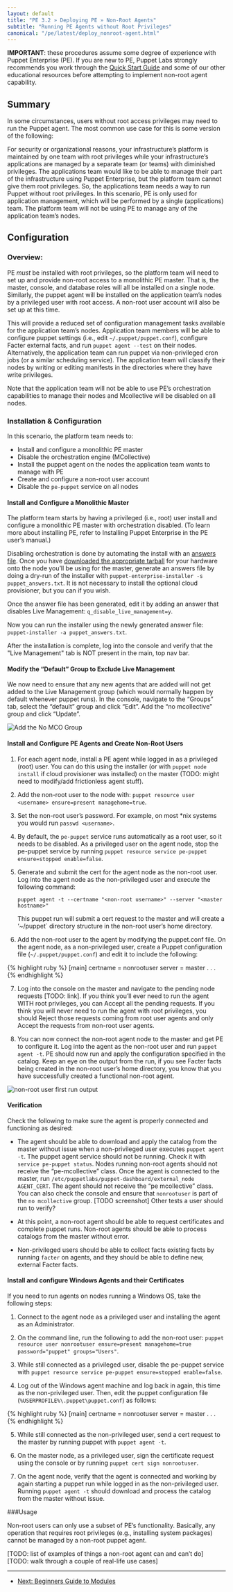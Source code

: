 ```yaml
---
layout: default
title: "PE 3.2 » Deploying PE » Non-Root Agents"
subtitle: "Running PE Agents without Root Privileges"
canonical: "/pe/latest/deploy_nonroot-agent.html"
---
```



**IMPORTANT**: these procedures assume some degree of experience with Puppet Enterprise (PE). If you are new to PE, Puppet Labs strongly recommends you work through the [Quick Start Guide](./quick_start.html) and some of our other educational resources before attempting to implement non-root agent capability.

Summary
------
 
In some circumstances, users without root access privileges may need to run the Puppet agent. The most common use case for this is some version of the following: 

For security or organizational reasons, your infrastructure’s platform is maintained by one team with root privileges while your infrastructure’s applications are managed by a separate team (or teams) with diminished privileges. The applications team would like to be able to manage their part of the infrastructure using Puppet Enterprise, but the platform team cannot give them root privileges. So, the applications team needs a way to run Puppet without root privileges. In this scenario, PE is only used for application management, which will be performed by a single (applications) team. The platform team will not be using PE to manage any of the application team’s nodes.

Configuration
------

### Overview:

PE *must* be installed with root privileges, so the platform team will need to set up and provide non-root access to a monolithic PE master. That is, the master, console, and database roles will all be installed on a single node. Similarly, the puppet agent will be installed on the application team’s nodes by a privileged user with root access. A non-root user account will also be set up at this time.
 
This will provide a reduced set of configuration management tasks available for the application team’s nodes. Application team members will be able to configure puppet settings (i.e., edit `~/.puppet/puppet.conf`), configure Facter external facts, and run `puppet agent --test` on their nodes. Alternatively, the application team can run puppet via non-privileged cron jobs (or a similar scheduling service). The application team will classify their nodes by writing or editing manifests in the directories where they have write privileges.

Note that the application team will not be able to use PE’s orchestration capabilities to manage their nodes and Mcollective will be disabled on all nodes. 

### Installation & Configuration

In this scenario, the platform team needs to:

   * Install and configure a monolithic PE master
   * Disable the orchestration engine (MCollective)
   * Install the puppet agent on the nodes the application team wants to manage with PE
   * Create and configure a non-root user account
   * Disable the `pe-puppet` service on all nodes

#### Install and Configure a Monolithic Master

The platform team starts by having a privileged (i.e., root) user install and configure a monolithic PE master with orchestration disabled. (To learn more about installing PE, refer to Installing Puppet Enterprise in the PE user’s manual.)

Disabling orchestration is done by automating the install with an [answers file](../pe/latest/install_automated.html). Once you have [downloaded the appropriate tarball](http://info.puppetlabs.com/download-pe.html) for your hardware onto the node you’ll be using for the master, generate an answers file by doing a dry-run of the installer with `puppet-enterprise-installer -s puppet_answers.txt`.  It is not necessary to install the optional cloud provisioner, but you can if you wish.

Once the answer file has been generated, edit it by adding an answer that disables Live Management: `q_disable_live_management=y`.

Now you can run the installer using the newly generated answer file: `puppet-installer -a puppet_answers.txt`. 

After the installation is complete, log into the console and verify that the "Live Management" tab is NOT present in the main, top nav bar.

#### Modify the “Default” Group to Exclude Live Management

We now need to ensure that any new agents that are added will not get added to the Live Management group (which would normally happen by default whenever puppet runs). 
In the console, navigate to the “Groups” tab, select the “default” group and click “Edit”.
Add the “no mcollective” group and click “Update”.

![Add the No MCO Group][add_no_mco_group]

#### Install and Configure PE Agents and Create Non-Root Users

1. For each agent node, install a PE agent while logged in as a privileged (root) user. You can do this using the installer (or with `puppet node install` if cloud provisioner was installed) on the master (TODO: might need to modify/add frictionless agent stuff).

2. Add the non-root user to the node with: `puppet resource user <username> ensure=present managehome=true`.

3. Set the non-root user’s password. For example, on most *nix systems you would run `passwd <username>`.

4. By default, the `pe-puppet` service runs automatically as a root user, so it needs to be disabled. As a privileged user on the agent node, stop the pe-puppet service by running `puppet resource service pe-puppet ensure=stopped enable=false`.

5. Generate and submit the cert for the agent node as the non-root user.  Log into the agent node as the non-privileged user and execute the following command: 

    `puppet agent -t --certname "<non-root username>" --server "<master hostname>"`

    This puppet run will submit a cert request to the master and will create a ‘~/puppet` directory structure in the non-root user’s home directory.

6. Add the non-root user to the agent by modifying the puppet.conf file. On the agent node, as a non-privileged user, create a Puppet configuration file (`~/.puppet/puppet.conf`) and edit it to include  the following:

{% highlight ruby %}
    [main]
    certname = nonrootuser
    server = master
     .
     .
     .
{% endhighlight %}     

7. Log into the console on the master and navigate to the pending node requests [TODO: link]. If you think you’ll ever need to run the agent WITH root privileges, you can Accept all the pending requests. If you think you will never need to run the agent with root privileges, you should Reject those requests coming from root user agents and only Accept the requests from non-root user agents.

8. You can now connect the non-root agent node to the master and get PE to configure it. Log into the agent as the non-root user and run `puppet agent -t`. PE should now run and apply the configuration specified in the catalog. Keep an eye on the output from the run, if you see Facter facts being created in the non-root user’s home directory, you know that you have successfully created a functional non-root agent. 

![non-root user first run output][nonrootuser_first_run]

#### Verification
Check the following to make sure the agent is properly connected and functioning as desired:

- The agent should be able to download and apply the catalog from the master without issue when a non-privileged user executes `puppet agent -t`.
The puppet agent service should not be running. Check it with `service pe-puppet status`.
Nodes running non-root agents should not receive the “pe-mcollective” class. Once the agent is connected to the master, run `/etc/puppetlabs/puppet-dashboard/external_node AGENT_CERT`. The agent should not receive the “pe mcollective” class. You can also check the console and ensure that `nonrootuser` is part of the `no mcollective` group. [TODO screenshot]
Other tests a user should run to verify?

- At this point, a non-root agent should be able to request certificates and complete puppet runs. Non-root agents should be able to process catalogs from the master without error. 

- Non-privileged users should be able to collect facts existing facts by running `facter` on agents, and they should be able to define new, external Facter facts.

#### Install and configure Windows Agents and their Certificates

If you need to run agents on nodes running a Windows OS, take the following steps:

1. Connect to the agent node as a privileged user and installing the agent as an Administrator. 

2. On the command line, run the following to add the non-root user: `puppet resource user nonrootuser ensure=present managehome=true password="puppet" groups="Users"`.

3. While still connected as a privileged user, disable the pe-puppet service with `puppet resource service pe-puppet ensure=stopped enable=false`.

4. Log out of the Windows agent machine and log back in again, this time as the non-privileged user. Then, edit the puppet configuration file (`%USERPROFILE%\.puppet\puppet.conf`) as follows:

{% highlight ruby %}
    [main]
    certname = nonrootuser
    server = master
    .
    .
    .
{% endhighlight %}

5. While still connected as the non-privileged user, send a cert request to the master by running puppet with `puppet agent -t`. 

6. On the master node, as a privileged user, sign the certificate request using the console or by running `puppet cert sign nonrootuser`. 

7. On the agent node, verify that the agent is connected and working by again starting a puppet run while logged in as the non-privileged user. Running `puppet agent -t` should download and process the catalog from the master without issue.

###Usage

Non-root users can only use a subset of PE’s functionality. Basically, any operation that requires root privileges (e.g., installing system packages) cannot be managed by a non-root puppet agent.

[TODO: list of examples of things a non-root agent can and can’t do]
[TODO: walk through a couple of real-life use cases]


[add_no_mco_group]: ./images/console/add_no_mco_group.png
[nonrootuser_first_run]: ./images/console/nonrootuser_first_run.png

* * *

- [Next: Beginners Guide to Modules](../guides/module_guides/bgtm.html)